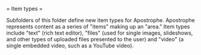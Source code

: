= Item types =

Subfolders of this folder define new item types for Apostrophe. Apostrophe represents content as a series of "items" making up an "area." Item types include "text" (rich text editor), "files" (used for single images, slideshows, and other types of uploaded files presented to the user) and "video" (a single embedded video, such as a YouTube video). 
